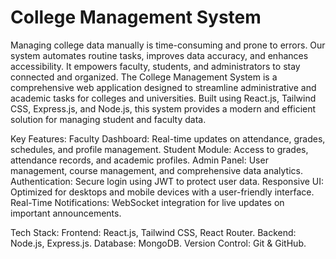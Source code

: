 # College Management System
Managing college data manually is time-consuming and prone to errors. Our system automates routine tasks, improves data accuracy, and enhances accessibility. It empowers faculty, students, and administrators to stay connected and organized.
The College Management System is a comprehensive web application designed to streamline administrative and academic tasks for colleges and universities. Built using React.js, Tailwind CSS, Express.js, and Node.js, this system provides a modern and efficient solution for managing student and faculty data.

Key Features:
Faculty Dashboard: Real-time updates on attendance, grades, schedules, and profile management.
Student Module: Access to grades, attendance records, and academic profiles.
Admin Panel: User management, course management, and comprehensive data analytics.
Authentication: Secure login using JWT to protect user data.
Responsive UI: Optimized for desktops and mobile devices with a user-friendly interface.
Real-Time Notifications: WebSocket integration for live updates on important announcements.

Tech Stack:
Frontend: React.js, Tailwind CSS, React Router.
Backend: Node.js, Express.js.
Database: MongoDB.
Version Control: Git & GitHub.


